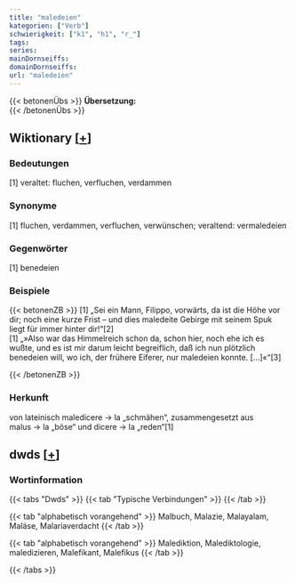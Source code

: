 ```yaml
---
title: "maledeien"
kategorien: ["Verb"]
schwierigkeit: ["k1", "h1", "r_"]
tags:
series:
mainDornseiffs:
domainDornseiffs:
url: "maledeien"
---
```


{{< betonenÜbs >}}
**Übersetzung:**  
{{< /betonenÜbs >}}

## Wiktionary [[+](https://de.wiktionary.org/wiki/maledeien)]

### Bedeutungen
[1] veraltet: fluchen, verfluchen, verdammen  

### Synonyme
[1] fluchen, verdammen, verfluchen, verwünschen; veraltend: vermaledeien  

### Gegenwörter
[1] benedeien  

### Beispiele
{{< betonenZB >}}
[1] „Sei ein Mann, Filippo, vorwärts, da ist die Höhe vor dir; noch eine kurze Frist – und dies maledeite Gebirge mit seinem Spuk liegt für immer hinter dir!“[2]  
[1] „»Also war das Himmelreich schon da, schon hier, noch ehe ich es wußte, und es ist mir darum leicht begreiflich, daß ich nun plötzlich benedeien will, wo ich, der frühere Eiferer, nur maledeien konnte. […]«“[3]  

{{< /betonenZB >}}
### Herkunft
von lateinisch maledicere → la „schmähen“, zusammengesetzt aus malus → la „böse“ und dicere → la „reden“[1]  



## dwds [[+](https://www.dwds.de/wb/maledeien)]

### Wortinformation
{{< tabs "Dwds" >}}
{{< tab "Typische Verbindungen" >}}
{{< /tab >}}

{{< tab "alphabetisch vorangehend" >}}
Malbuch, Malazie, Malayalam, Maläse, Malariaverdacht
{{< /tab >}}

{{< tab "alphabetisch vorangehend" >}}
Malediktion, Malediktologie, maledizieren, Malefikant, Malefikus
{{< /tab >}}

{{< /tabs >}}


